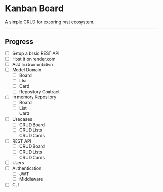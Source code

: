 # Kanban Board

A simple CRUD for exporing rust ecosystem.

---

## Progress

- [ ] Setup a basic REST API
- [ ] Host it on render.com
- [ ] Add Instrumentation
- [ ] Model Domain
  - [ ] Board
  - [ ] List
  - [ ] Card
  - [ ] Repository Contract
- [ ] In memory Repository
  - [ ] Board
  - [ ] List
  - [ ] Card
- [ ] Usecases
  - [ ] CRUD Board
  - [ ] CRUD Lists
  - [ ] CRUD Cards
- [ ] REST API
  - [ ] CRUD Board
  - [ ] CRUD Lists
  - [ ] CRUD Cards
- [ ] Users
- [ ] Authentication
  - [ ] JWT
  - [ ] Middleware
- [ ] CLI
